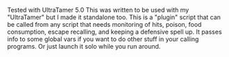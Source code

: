 Tested with UltraTamer 5.0
This was written to be used with my "UltraTamer" but I made it standalone too.
This is a "plugin" script that can be called from any script that needs monitoring of hits, poison, food consumption, escape recalling, and keeping a defensive spell up. It passes info to some global vars if you want to do other stuff in your calling programs.
Or just launch it solo while you run around.
